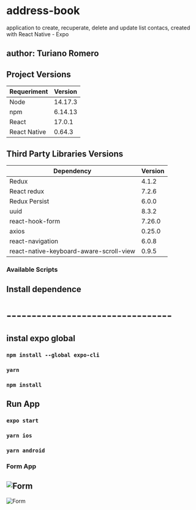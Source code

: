 # address-book
 application to create, recuperate, delete and update list contacs, created with React Native - Expo

## author: Turiano Romero
 ## Project Versions

| Requeriment  | Version |
| ------------ | ------- |
| Node         | 14.17.3 |
| npm          | 6.14.13 |
| React        | 17.0.1  |
| React Native | 0.64.3  |

## Third Party Libraries Versions

| Dependency                                 | Version |
| ------------------------------------------ | ------- |
| Redux                                      | 4.1.2   |
| React redux                                | 7.2.6   |
| Redux Persist                              | 6.0.0   |
| uuid                                       | 8.3.2   |
| react-hook-form                            | 7.26.0  |
| axios                                      | 0.25.0  |
| react-navigation                           | 6.0.8   |
| react-native-keyboard-aware-scroll-view    | 0.9.5   |
 
### Available Scripts

## Install dependence 
# ---------------------------------
## instal expo global 
### `npm install --global expo-cli`
### `yarn`
### `npm install`

## Run App
### `expo start`
### `yarn ios`

### `yarn android`


### Form App
![Form](https://github.com/Rome96/address-book/blob/master/home.png)
---
![Form](https://github.com/Rome96/address-book/blob/master/createUser.png)



